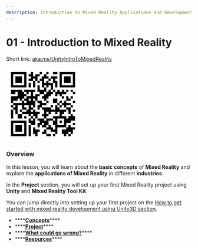 ```yaml
---
description: Introduction to Mixed Reality Applications and Development
---
```


# 01 - Introduction to Mixed Reality

Short link: [aka.ms/UnityIntroToMixedReality](https://aka.ms/UnityIntroToMixedReality)

![QR code for Introduction to Mixed Reality](../../.gitbook/assets/unityintro2mr.png)

### Overview

In this lesson, you will learn about the **basic concepts** of **Mixed Reality** and explore the **applications of Mixed Reality** in different **industries**. 

In the **Project** section, you will set up your first Mixed Reality project using **Unity** and **Mixed Reality Tool Kit**.

You can jump directly into setting up your first project on the [How to get started with mixed reality development using Unity3D section](project/how-to-get-started-with-mixed-reality-development-using-unity.md). 

* \*\*\*\*[**Concepts**](concepts/)\*\*\*\*
* \*\*\*\*[**Project**](project/)\*\*\*\*
* \*\*\*\*[**What could go wrong?**](what-could-go-wrong.md)\*\*\*\*
* \*\*\*\*[**Resources**](mixed-reality-resources.md)\*\*\*\*

